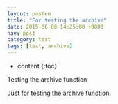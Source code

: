 ```yaml
---
layout: posten
title: "For testing the archive"
date: 2015-06-08 14:25:00 +0800
nav: post
category: test
tags: [test, archive]
---
```


* content
{:toc}

Testing the archive function
<!-- more -->
<p>Just for testing the archive function.</p>
